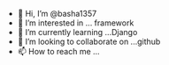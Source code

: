 - 👋 Hi, I’m @basha1357
- 👀 I’m interested in ... framework
- 🌱 I’m currently learning ...Django
- 💞️ I’m looking to collaborate on ...github
- 📫 How to reach me ...

<!---
basha1357/basha1357 is a ✨ special ✨ repository because its `README.md` (this file) appears on your GitHub profile.
You can click the Preview link to take a look at your changes.
--->
